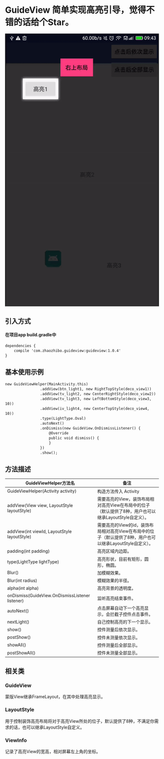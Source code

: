 # GuideView 简单实现高亮引导，觉得不错的话给个Star。
![img](https://github.com/A-Heavy-Rain/GuideView/blob/master/ezgif.com-video-to-gif.gif)
## 引入方式
#### 在项目app build.gradle中
```
dependencies {
    compile 'com.zhaozhibo.guideview:guideview:1.0.4'
}
```

## 基本使用示例
```
new GuideViewHelper(MainActivity.this)
                .addView(btn_light1, new RightTopStyle(deco_view1))
                .addView(tv_light2, new CenterRightStyle(deco_view2))
                .addView(tv_light3, new LeftBottomStyle(deco_view3, 10))
                .addView(iv_light4, new CenterTopStyle(deco_view4, 10))
                .type(LightType.Oval)
                .autoNext()
                .onDismiss(new GuideView.OnDismissListener() {
                    @Override
                    public void dismiss() {
                    }
                })
                .show();
```
## 方法描述
| GuideViewHelper方法名 | 备注
| --- | ---
|GuideViewHelper(Activity activity)| 构造方法传入 Activity
| addView(View view, LayoutStyle layoutStyle) | 需要高亮的View，装饰布局相对高亮View在布局中的位子（默认提供了8种，用户也可以继承LayoutStyle自定义）。
| addView(int viewId, LayoutStyle layoutStyle) | 需要高亮的View的id，装饰布局相对高亮View在布局中的位子（默认提供了8种，用户也可以继承LayoutStyle自定义）。
| padding(int padding) | 高亮区域内边距。
| type(LightType lightType) | 高亮形状，目前有矩形，圆形，椭圆。
| Blur() | 加模糊效果。
| Blur(int radius) | 模糊效果的半径。
| alpha(int alpha) | 高亮背景的透明度。
| onDismiss(GuideView.OnDismissListener listener) | 监听高亮结束事件。
| autoNext() | 点击屏幕自动下一个高亮显示，会拦截子控件点击事件。
| nextLight() | 自己控制高亮的下一个显示。
| show() | 控件测量后依次显示。
| postShow() | 控件未测量依次显示。
| showAll() | 控件测量后全部显示。
| postShowAll() | 控件未测量全部显示。
## 相关类
### GuideView
蒙版View继承FrameLayout，在其中处理高亮显示。
### LayoutStyle
用于控制装饰高亮布局将对于高亮View所处的位子，默认提供了8种，不满足你需求的话，也可以继承LayoutStyle自定义。
### ViewInfo
记录了高亮View的宽高，相对屏幕左上角的坐标。
